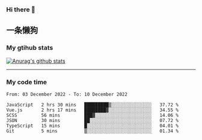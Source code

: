 ### Hi there 👋

## 一条懒狗
<!--
**kiss-me-quickly/kiss-me-quickly** is a ✨ _special_ ✨ repository because its `README.md` (this file) appears on your GitHub profile.

Here are some ideas to get you started:

- 🔭 I’m currently working on ...
- 🌱 I’m currently learning ...
- 👯 I’m looking to collaborate on ...
- 🤔 I’m looking for help with ...
- 💬 Ask me about ...
- 📫 How to reach me: ...
- 😄 Pronouns: ...
- ⚡ Fun fact: ...
-->


### My gtihub stats

[![Anurag's github stats](https://github-readme-stats.vercel.app/api?username=kiss-me-quickly)](https://github.com/anuraghazra/github-readme-stats)

***

### My code time

<!--START_SECTION:waka-->

```text
From: 03 December 2022 - To: 10 December 2022

JavaScript   2 hrs 30 mins   █████████▒░░░░░░░░░░░░░░░   37.72 %
Vue.js       2 hrs 17 mins   ████████▓░░░░░░░░░░░░░░░░   34.55 %
SCSS         56 mins         ███▓░░░░░░░░░░░░░░░░░░░░░   14.06 %
JSON         30 mins         ██░░░░░░░░░░░░░░░░░░░░░░░   07.72 %
TypeScript   15 mins         █░░░░░░░░░░░░░░░░░░░░░░░░   04.01 %
Git          5 mins          ▒░░░░░░░░░░░░░░░░░░░░░░░░   01.34 %
```

<!--END_SECTION:waka-->
